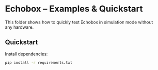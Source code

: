 # Echobox – Examples & Quickstart

This folder shows how to quickly test Echobox in simulation mode without any hardware.

## Quickstart

Install dependencies:

```bash
pip install -r requirements.txt
